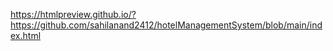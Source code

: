 https://htmlpreview.github.io/?https://github.com/sahilanand2412/hotelManagementSystem/blob/main/index.html
